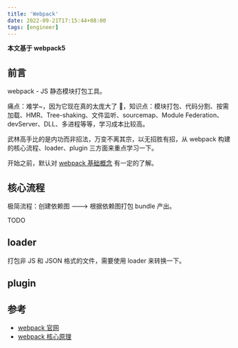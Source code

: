 ```yaml
---
title: 'Webpack'
date: 2022-09-21T17:15:44+08:00
tags: [engineer]
---
```


**本文基于 webpack5**

## 前言

webpack - JS 静态模块打包工具。

痛点：难学~，因为它现在真的太庞大了 👻，知识点：模块打包、代码分割、按需加载、HMR、Tree-shaking、文件监听、sourcemap、Module Federation、devServer、DLL、多进程等等，学习成本比较高。

武林高手比的是内功而非招法，万变不离其宗，以无招胜有招，从 webpack 构建的核心流程、loader、plugin 三方面来重点学习一下。

开始之前，默认对 [webpack 基础概念](https://webpack.docschina.org/concepts/) 有一定的了解。

## 核心流程

极简流程：创建依赖图 ---> 根据依赖图打包 bundle 产出。

TODO

## loader

打包非 JS 和 JSON 格式的文件，需要使用 loader 来转换一下。

## plugin

## 参考

- [webpack 官网](https://webpack.js.org/)
- [webpack 核心原理](https://mp.weixin.qq.com/s/_Hyn_sb8mki6aYTXwVZe6g)
